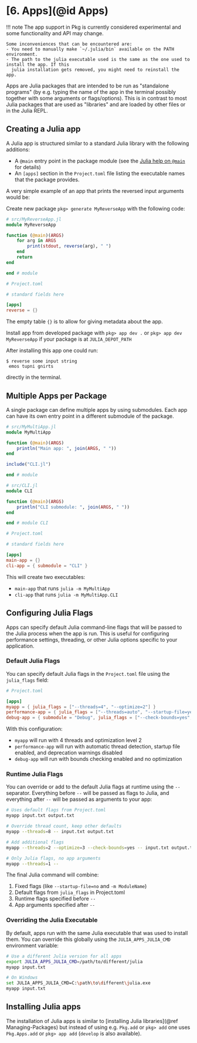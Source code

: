 # [**6.** Apps](@id Apps)

!!! note
    The app support in Pkg is currently considered experimental and some functionality and API may change.

    Some inconveniences that can be encountered are:
    - You need to manually make `~/.julia/bin` available on the PATH environment.
    - The path to the julia executable used is the same as the one used to install the app. If this
      julia installation gets removed, you might need to reinstall the app.

Apps are Julia packages that are intended to be run as "standalone programs" (by e.g. typing the name of the app in the terminal possibly together with some arguments or flags/options).
This is in contrast to most Julia packages that are used as "libraries" and are loaded by other files or in the Julia REPL.

## Creating a Julia app

A Julia app is structured similar to a standard Julia library with the following additions:

- A `@main` entry point in the package module (see the [Julia help on `@main`](https://docs.julialang.org/en/v1/manual/command-line-interface/#The-Main.main-entry-point) for details)
- An `[apps]` section in the `Project.toml` file listing the executable names that the package provides.

A very simple example of an app that prints the reversed input arguments would be:

Create new package `pkg> generate MyReverseApp` with the following code:
```julia
# src/MyReverseApp.jl
module MyReverseApp

function (@main)(ARGS)
    for arg in ARGS
        print(stdout, reverse(arg), " ")
    end
    return
end

end # module
```

```toml
# Project.toml

# standard fields here

[apps]
reverse = {}
```
The empty table `{}` is to allow for giving metadata about the app.

Install app from developed package with `pkg> app dev .` or `pkg> app dev MyReverseApp` if your package is at `JULIA_DEPOT_PATH`

After installing this app one could run:

```
$ reverse some input string
 emos tupni gnirts
```

directly in the terminal.

## Multiple Apps per Package

A single package can define multiple apps by using submodules. Each app can have its own entry point in a different submodule of the package.

```julia
# src/MyMultiApp.jl
module MyMultiApp

function (@main)(ARGS)
    println("Main app: ", join(ARGS, " "))
end

include("CLI.jl")

end # module
```

```julia
# src/CLI.jl
module CLI

function (@main)(ARGS)
    println("CLI submodule: ", join(ARGS, " "))
end

end # module CLI
```

```toml
# Project.toml

# standard fields here

[apps]
main-app = {}
cli-app = { submodule = "CLI" }
```

This will create two executables:
- `main-app` that runs `julia -m MyMultiApp`
- `cli-app` that runs `julia -m MyMultiApp.CLI`

## Configuring Julia Flags

Apps can specify default Julia command-line flags that will be passed to the Julia process when the app is run. This is useful for configuring performance settings, threading, or other Julia options specific to your application.

### Default Julia Flags

You can specify default Julia flags in the `Project.toml` file using the `julia_flags` field:

```toml
# Project.toml

[apps]
myapp = { julia_flags = ["--threads=4", "--optimize=2"] }
performance-app = { julia_flags = ["--threads=auto", "--startup-file=yes", "--depwarn=no"] }
debug-app = { submodule = "Debug", julia_flags = ["--check-bounds=yes", "--optimize=0"] }
```

With this configuration:
- `myapp` will run with 4 threads and optimization level 2
- `performance-app` will run with automatic thread detection, startup file enabled, and deprecation warnings disabled
- `debug-app` will run with bounds checking enabled and no optimization

### Runtime Julia Flags

You can override or add to the default Julia flags at runtime using the `--` separator. Everything before `--` will be passed as flags to Julia, and everything after `--` will be passed as arguments to your app:

```bash
# Uses default flags from Project.toml
myapp input.txt output.txt

# Override thread count, keep other defaults
myapp --threads=8 -- input.txt output.txt

# Add additional flags
myapp --threads=2 --optimize=3 --check-bounds=yes -- input.txt output.txt

# Only Julia flags, no app arguments
myapp --threads=1 --
```

The final Julia command will combine:
1. Fixed flags (like `--startup-file=no` and `-m ModuleName`)
2. Default flags from `julia_flags` in Project.toml
3. Runtime flags specified before `--`
4. App arguments specified after `--`

### Overriding the Julia Executable

By default, apps run with the same Julia executable that was used to install them. You can override this globally using the `JULIA_APPS_JULIA_CMD` environment variable:

```bash
# Use a different Julia version for all apps
export JULIA_APPS_JULIA_CMD=/path/to/different/julia
myapp input.txt

# On Windows
set JULIA_APPS_JULIA_CMD=C:\path\to\different\julia.exe
myapp input.txt
```

## Installing Julia apps

The installation of Julia apps is similar to [installing Julia libraries](@ref Managing-Packages) but instead of using e.g. `Pkg.add` or `pkg> add` one uses `Pkg.Apps.add` or `pkg> app add` (`develop` is also available).
